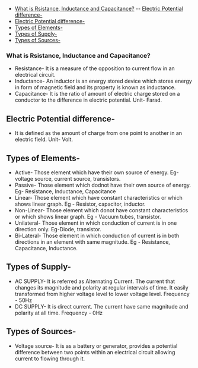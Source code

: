 - [What is Rsistance, Inductance and Capacitance?](#what-is-rsistance-inductance-and-capacitance)
-- [Electric Potential difference-](#electric-potential-difference-)
- [Electric Potential difference-](#electric-potential-difference-)
- [Types of Elements-](#types-of-elements-)
- [Types of Supply-](#types-of-supply-)
- [Types of Sources-](#types-of-sources-)
### What is Rsistance, Inductance and Capacitance?
* Resistance- It is a measure of the opposition to current flow in an electrical circuit. 
* Inductance- An inductor is an energy stored device which stores energy in form of magnetic field and its property is known as inductance.
* Capacitance- It is the ratio of amount of electric charge stored on a conductor to the difference in electric potential. Unit- Farad.
  
## Electric Potential difference-
* It is defined as the amount of charge from one point to another in an electric field. Unit- Volt.

## Types of Elements-
* Active- Those element which have their own source of energy. Eg- voltage source, current source, transistors.
* Passive- Those element which dodnot have their own source of energy. Eg- Resistance, Inductance, Capacitance
* Linear- Those element which have constant characteristics or which shows linear graph. Eg - Resistor, capacitor, inductor.
* Non-Linear- Those element which donot have constant characteristics or which shows linear graph. Eg - Vacuum tubes, transistor.
* Unilateral- Those element in which conduction of current is in one direction only. Eg-Diode, transistor. 
* Bi-Lateral- Those element in which conduction of current is in both directions in an element with same magnitude. Eg - Resistance, Capacitance, Inductance.

## Types of Supply-
* AC SUPPLY- It is referred as Alternating Current. The current that changes its magnitude and polarity at regular intervals of time. It easily transformed from higher voltage level to lower voltage level. Frequency - 50Hz
* DC SUPPLY- It is direct current. The current have same magnitude and polarity at all time. Frequency - 0Hz
  
## Types of Sources-
  * Voltage source- It is as a battery or generator, provides a potential difference between two points within an electrical circuit allowing current to flowing through it.